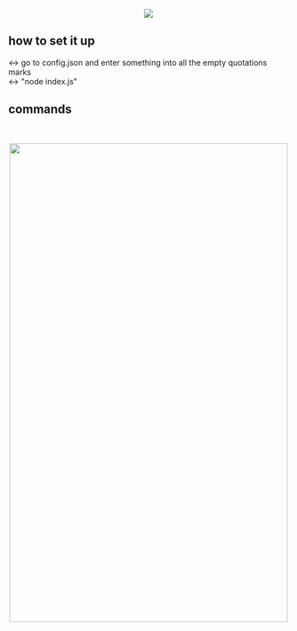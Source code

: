 <p align="center">
  <img src="https://fakeimg.pl/1200x200/?text=taybot%20:)&font=noto">
</p>

## how to set it up
<-> go to config.json and enter something into all the empty quotations marks
<br>
<-> "node index.js"

## commands
<br>
<p align="center">
  <img width="500" height="862" src="https://cdn.discordapp.com/attachments/803072976185851936/804079407676391464/carbon2.png" />
</p>


